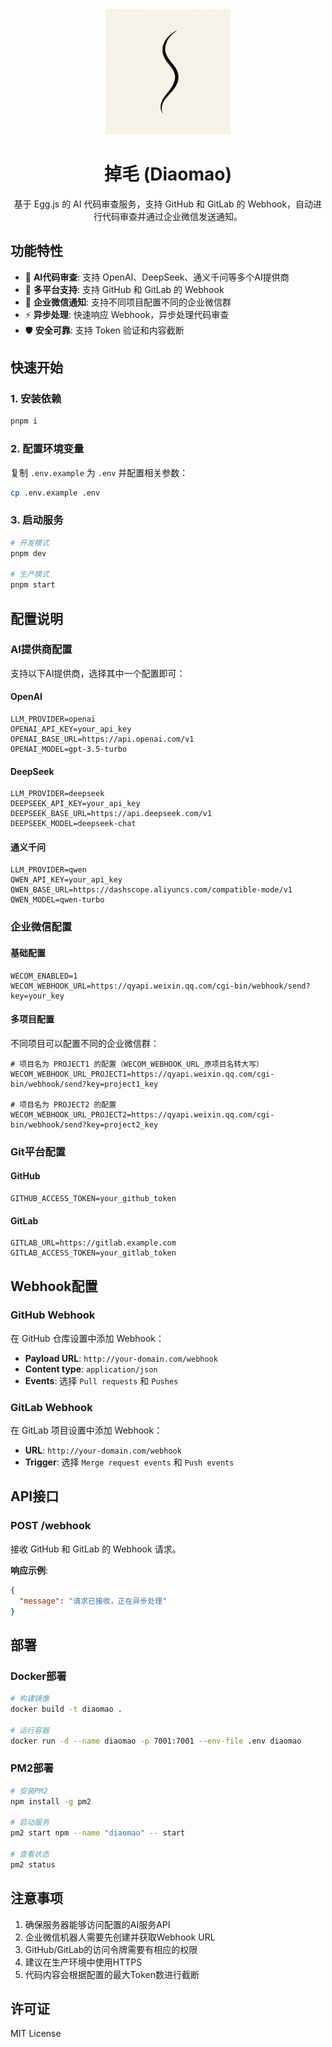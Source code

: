 <div align="center">
  <img src="./logo.png" alt="掉毛 Logo" width="200" height="200">
  
  # 掉毛 (Diaomao)
  
  基于 Egg.js 的 AI 代码审查服务，支持 GitHub 和 GitLab 的 Webhook，自动进行代码审查并通过企业微信发送通知。
</div>

## 功能特性

- 🤖 **AI代码审查**: 支持 OpenAI、DeepSeek、通义千问等多个AI提供商
- 🔗 **多平台支持**: 支持 GitHub 和 GitLab 的 Webhook
- 📱 **企业微信通知**: 支持不同项目配置不同的企业微信群
- ⚡ **异步处理**: 快速响应 Webhook，异步处理代码审查
- 🛡️ **安全可靠**: 支持 Token 验证和内容截断

## 快速开始

### 1. 安装依赖

```bash
pnpm i
```

### 2. 配置环境变量

复制 `.env.example` 为 `.env` 并配置相关参数：

```bash
cp .env.example .env
```

### 3. 启动服务

```bash
# 开发模式
pnpm dev

# 生产模式
pnpm start
```

## 配置说明

### AI提供商配置

支持以下AI提供商，选择其中一个配置即可：

#### OpenAI
```env
LLM_PROVIDER=openai
OPENAI_API_KEY=your_api_key
OPENAI_BASE_URL=https://api.openai.com/v1
OPENAI_MODEL=gpt-3.5-turbo
```

#### DeepSeek
```env
LLM_PROVIDER=deepseek
DEEPSEEK_API_KEY=your_api_key
DEEPSEEK_BASE_URL=https://api.deepseek.com/v1
DEEPSEEK_MODEL=deepseek-chat
```

#### 通义千问
```env
LLM_PROVIDER=qwen
QWEN_API_KEY=your_api_key
QWEN_BASE_URL=https://dashscope.aliyuncs.com/compatible-mode/v1
QWEN_MODEL=qwen-turbo
```

### 企业微信配置

#### 基础配置
```env
WECOM_ENABLED=1
WECOM_WEBHOOK_URL=https://qyapi.weixin.qq.com/cgi-bin/webhook/send?key=your_key
```

#### 多项目配置
不同项目可以配置不同的企业微信群：

```env
# 项目名为 PROJECT1 的配置（WECOM_WEBHOOK_URL_原项目名转大写）
WECOM_WEBHOOK_URL_PROJECT1=https://qyapi.weixin.qq.com/cgi-bin/webhook/send?key=project1_key

# 项目名为 PROJECT2 的配置  
WECOM_WEBHOOK_URL_PROJECT2=https://qyapi.weixin.qq.com/cgi-bin/webhook/send?key=project2_key
```

### Git平台配置

#### GitHub
```env
GITHUB_ACCESS_TOKEN=your_github_token
```

#### GitLab
```env
GITLAB_URL=https://gitlab.example.com
GITLAB_ACCESS_TOKEN=your_gitlab_token
```

## Webhook配置

### GitHub Webhook

在 GitHub 仓库设置中添加 Webhook：

- **Payload URL**: `http://your-domain.com/webhook`
- **Content type**: `application/json`
- **Events**: 选择 `Pull requests` 和 `Pushes`

### GitLab Webhook

在 GitLab 项目设置中添加 Webhook：

- **URL**: `http://your-domain.com/webhook`
- **Trigger**: 选择 `Merge request events` 和 `Push events`

## API接口

### POST /webhook

接收 GitHub 和 GitLab 的 Webhook 请求。

**响应示例**:
```json
{
  "message": "请求已接收，正在异步处理"
}
```

## 部署

### Docker部署

```bash
# 构建镜像
docker build -t diaomao .

# 运行容器
docker run -d --name diaomao -p 7001:7001 --env-file .env diaomao
```

### PM2部署

```bash
# 安装PM2
npm install -g pm2

# 启动服务
pm2 start npm --name "diaomao" -- start

# 查看状态
pm2 status
```

## 注意事项

1. 确保服务器能够访问配置的AI服务API
2. 企业微信机器人需要先创建并获取Webhook URL
3. GitHub/GitLab的访问令牌需要有相应的权限
4. 建议在生产环境中使用HTTPS
5. 代码内容会根据配置的最大Token数进行截断

## 许可证

MIT License